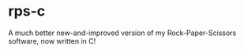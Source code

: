 # rps-c
A much better new-and-improved version of my Rock-Paper-Scissors software, now written in C!
